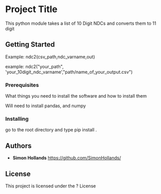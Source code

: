 # Project Title

This python module takes a list of 10 Digit NDCs and converts them to 11 digit

## Getting Started

Example: 
ndc2(csv_path,ndc_varname,out)

example:
ndc2("your_path", 'your_10digit_ndc_varname',"path/name_of_your_output.csv")


### Prerequisites

What things you need to install the software and how to install them

Will need to install pandas, and numpy

### Installing

go to the root directory and type pip install .

## Authors

* **Simon Hollands** https://github.com/SimonHollands/

## License

This project is licensed under the ? License 



